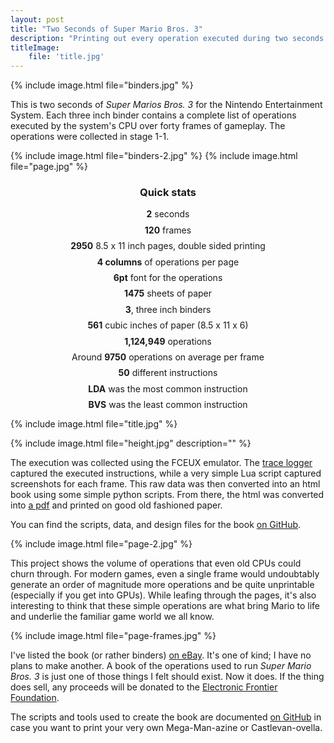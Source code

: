 ```yaml
---
layout: post
title: "Two Seconds of Super Mario Bros. 3"
description: "Printing out every operation executed during two seconds of *Super Mario Bros. 3* for NES gameplay"
titleImage:
    file: 'title.jpg'
---
```


{% include image.html file="binders.jpg" %}

This is two seconds of *Super Marios Bros. 3* for the Nintendo Entertainment System. Each three inch binder contains a complete list of operations executed by the system's CPU over forty frames of gameplay. The operations were collected in stage 1-1.

{% include image.html file="binders-2.jpg" %}
{% include image.html file="page.jpg" %}

<h3 style="text-align: center;">Quick stats</h3>

<ul class="quick-stats">
    <li><b>2</b> seconds</li>
    <li><b>120</b> frames</li>
    <li><b>2950</b> 8.5 x 11 inch pages, double sided printing</li>
    <li><b>4 columns</b> of operations per page</li>
    <li><b>6pt</b> font for the operations</li>
    <li><b>1475</b> sheets of paper</li>
    <li><b>3</b>, three inch binders</li>
    <li><b>561</b> cubic inches of paper (8.5 x 11 x 6)</li>
    <li><b>1,124,949</b> operations</li>
    <li>Around <b>9750</b> operations on average per frame</li>
    <li><b>50</b> different instructions</li>
    <li><b>LDA</b> was the most common instruction</li>
    <li><b>BVS</b> was the least common instruction</li>
</ul>

<style>
    .quick-stats {
        text-align: center;
        list-style: none;
        padding-left: 0;
    }

    .quick-stats li {
        margin-bottom: 0.6em;
    }
</style>

{% include image.html file="title.jpg" %}

{% include image.html file="height.jpg" description="" %}

The execution was collected using the FCEUX emulator. The [trace logger](http://www.fceux.com/web/help/TraceLogger.html) captured the executed instructions, while a very simple Lua script captured screenshots for each frame. This raw data was then converted into an html book using some simple python scripts. From there, the html was converted into [a pdf](https://github.com/mattbierner/two-seconds-super-mario-bros-3/blob/master/two-seconds-mario.pdf) and printed on good old fashioned paper.

You can find the scripts, data, and design files for the book [on GitHub][src].

{% include image.html file="page-2.jpg" %}

This project shows the volume of operations that even old CPUs could churn through. For modern games, even a single frame would undoubtably generate an order of magnitude more operations and be quite unprintable (especially if you get into GPUs). While leafing through the pages, it's also interesting to think that these simple operations are what bring Mario to life and underlie the familiar game world we all know.

{% include image.html file="page-frames.jpg" %}

I've listed the book (or rather binders) [on eBay](https://www.ebay.com/itm/Two-Seconds-of-Super-Mario-Bros-3-Book-of-all-operations-in-2sec-NES-gameplay/153329056354). It's one of kind; I have no plans to make another. A book of the operations used to run *Super Mario Bros. 3* is just one of those things I felt should exist. Now it does. If the thing does sell, any proceeds will be donated to the [Electronic Frontier Foundation](https://www.eff.org).

The scripts and tools used to create the book are documented [on GitHub][src] in case you want to print your very own Mega-Man-azine or Castlevan-ovella.

[src]: https://github.com/mattbierner/two-seconds-super-mario-bros-3